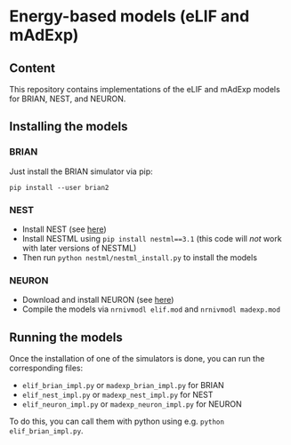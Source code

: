 # Energy-based models (eLIF and mAdExp)


## Content

This repository contains implementations of the eLIF and mAdExp models
for BRIAN, NEST, and NEURON.


## Installing the models

### BRIAN

Just install the BRIAN simulator via pip:

    pip install --user brian2

### NEST

* Install NEST (see [here](https://nest-simulator.readthedocs.io/en/stable/installation/index.html))
* Install NESTML using ``pip install nestml==3.1`` (this code will *not* work with later versions of NESTML)
* Then run ``python nestml/nestml_install.py`` to install the models

### NEURON

* Download and install NEURON (see [here](https://www.neuron.yale.edu/neuron/download))
* Compile the models via ``nrnivmodl elif.mod`` and
  ``nrnivmodl madexp.mod``


## Running the models

Once the installation of one of the simulators is done, you can run the
corresponding files:

* ``elif_brian_impl.py`` or ``madexp_brian_impl.py`` for BRIAN
* ``elif_nest_impl.py`` or ``madexp_nest_impl.py`` for NEST
* ``elif_neuron_impl.py`` or ``madexp_neuron_impl.py`` for NEURON

To do this, you can call them with python using e.g.
``python elif_brian_impl.py``.
